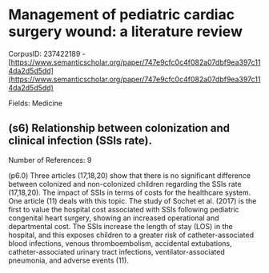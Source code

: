 # Management of pediatric cardiac surgery wound: a literature review

CorpusID: 237422189 - [https://www.semanticscholar.org/paper/747e9cfc0c4f082a07dbf9ea397c114da2d5d5dd](https://www.semanticscholar.org/paper/747e9cfc0c4f082a07dbf9ea397c114da2d5d5dd)

Fields: Medicine

## (s6) Relationship between colonization and clinical infection (SSIs rate).
Number of References: 9

(p6.0) Three articles (17,18,20) show that there is no significant difference between colonized and non-colonized children regarding the SSIs rate (17,18,20).  The impact of SSIs in terms of costs for the healthcare system. One article (11) deals with this topic. The study of Sochet et al. (2017) is the first to value the hospital cost associated with SSIs following pediatric congenital heart surgery, showing an increased operational and departmental cost. The SSIs increase the length of stay (LOS) in the hospital, and this exposes children to a greater risk of catheter-associated blood infections, venous thromboembolism, accidental extubations, catheter-associated urinary tract infections, ventilator-associated pneumonia, and adverse events (11).
